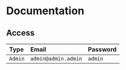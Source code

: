 # Documentation

## Access

| Type | Email | Password |
| :--- | :--- | :--- |
| `Admin` | `admin@admin.admin` | `admin` |
